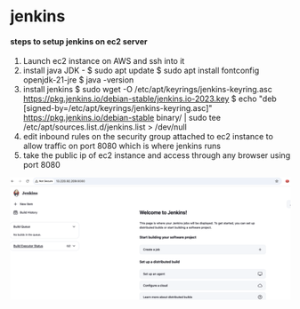 # jenkins

#### steps to setup jenkins on ec2 server

1. Launch ec2 instance on AWS and ssh into it
2. install java JDK - 
   $ sudo apt update
   $ sudo apt install fontconfig openjdk-21-jre
   $ java -version
3. install jenkins
   $ sudo wget -O /etc/apt/keyrings/jenkins-keyring.asc https://pkg.jenkins.io/debian-stable/jenkins.io-2023.key
   $ echo "deb [signed-by=/etc/apt/keyrings/jenkins-keyring.asc]" https://pkg.jenkins.io/debian-stable binary/ | sudo tee /etc/apt/sources.list.d/jenkins.list > /dev/null
4. edit inbound rules on the security group attached to ec2 instance to allow traffic on port 8080 which is where jenkins runs 
5. take the public ip of ec2 instance and access through any browser using port 8080

![install](installation-complete.png)

